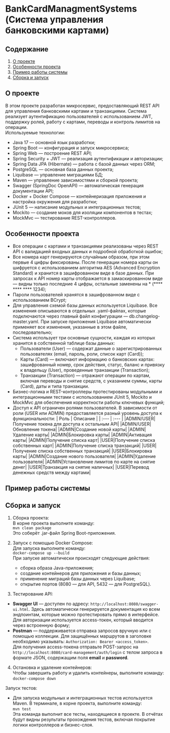 # BankCardManagmentSystems (Система управления банковскими картами)

## Содержание
1. [О проекте](#о-проекте)
2. [Особенности проекта](#особенности-проекта)
3. [Пример работы системы](#пример-работы-системы)
4. [Сборка и запуск](#сборка-и-запуск)

## О проекте

В этом проекте разработан микросервис, предоставляющий REST API для управления банковскими картами и транзакциями. Система реализует аутентификацию пользователей с использованием JWT, поддержку ролей, работу с картами, переводы и контроль лимитов на операции.<br>
Используемые технологии:
* Java 17 — основной язык разработки;
* Spring Boot — конфигурация и запуск микросервиса;
* Spring Web — построение REST API;
* Spring Security + JWT — реализация аутентификации и авторизации;
* Spring Data JPA (Hibernate) — работа с базой данных через ORM;
* PostgreSQL — основная база данных проекта;
* Liquibase — управление миграциями БД;
* Maven — управление зависимостями и сборкой проекта;
* Swagger (SpringDoc OpenAPI) — автоматическая генерация документации API;
* Docker + Docker Compose — контейнеризация приложения и настройка окружения для разработки;
* JUnit 5 — написание модульных и интеграционных тестов;
* Mockito — создание моков для изоляции компонентов в тестах;
* MockMvc — тестирование REST-контроллеров.

## Особенности проекта

* Все операции с картами и транзакциями реализованы через REST API с валидацией входных данных и подробной обработкой ошибок;
* Все номера карт генерируются случайным образом, при этом первые 4 цифры фиксированы. После генерации номера карты он шифруется с использованием алгоритма AES (Advanced Encryption Standard) и хранится в зашифрованном виде в базе данных. При запросах к API номер карты отображается в замаскированном виде — видны только последние 4 цифры, остальные заменены на * (**** **** **** 1234);
* Пароли пользователей хранятся в зашифрованном виде с использованием BCrypt;
* Для управления схемой базы данных используется Liquibase. Все изменения описываются в отдельных .yaml-файлах, которые подключаются через главный файл конфигурации — db.changelog-master.yaml. При запуске приложения Liquibase автоматически применяет все изменения, указанные в этом файле, последовательно;
* Система использует три основные сущности, каждая из которых хранится в собственной таблице базы данных:
  * Пользователи (User) — содержат данные о зарегистрированных пользователях (email, пароль, роли, список карт (Card));
  * Карты (Card) — включают информацию о банковских картах: зашифрованный номер, срок действия, статус, баланс и привязку к владельцу (User), проведенные транзакции (Transaction);
  * Транзакции (Transaction) — отражают операции по картам, включая переводы и снятие средств, с указанием суммы, карты (Card), даты и типа транзакции.
* Бизнес-логика и REST-контроллеры протестированы модульными и интеграционными тестами с использованием JUnit 5, Mockito и MockMvc для обеспечения корректности работы ключевых функций;
* Доступ к API ограничен ролями пользователей. В зависимости от роли (USER или ADMIN) предоставляется разный уровень доступа к функциональности:
  |  Роль | Описание |
  | :--- | :--- |
  |ADMIN/USER|Получение токена для доступа к остальным API|
  |ADMIN/USER|Обновление токена|
  |ADMIN|Создание новой карты|
  |ADMIN|Удаление карты|
  |ADMIN|Блокировка карты|
  |ADMIN|Активация карты|
  |ADMIN|Получение списка карт|
  |USER|Получение списка собственных карт|
  |ADMIN|Получение списка транзакций|
  |USER|Получение списка собственных транзакций|
  |USER|Блокировка карты|
  |ADMIN|Создание нового пользователя|
  |ADMIN|Удаление пользователя|
  |ADMIN|Установление лимитов по карте на снятие денег|
  |USER|Транзакция на снятие наличных|
  |USER|Перевод денежных средств между картами|
  
## Пример работы системы


## Сборка и запуск

1) Сборка проекта:<br> 
В корне проекта выполните команду:<br>
    `mvn clean package`<br>
Это соберёт .jar-файл Spring Boot-приложения.

2) Запуск с помощью Docker Compose:<br>
  Для запуска выполните команду:<br>
    `docker-compose up --build`<br>
  При запуске автоматически происходят следующие действия:
    * сборка образа Java-приложения;
    * создание контейнеров для приложения и базы данных;
    * применение миграций базы данных через Liquibase;
    * открытие портов (8080 — для API, 5432 — для PostgreSQL).

3) Тестирование API:<br>
  * **Swagger UI** — доступен по адресу: `http://localhost:8080/swagger-ui.html`. Здесь автоматически генерируется документация ко всем эндпоинтам, которые можно протестировать прямо в интерфейсе. Для авторизации используется access-токен, который вводится через встроенную форму;
  * **Postman** — поддерживается отправка запросов вручную или с помощью коллекции. Для защищённых маршрутов в заголовке необходимо указывать:
  `Authorization: Bearer <access_token>`.<br>
  Для получения access-токена отправьте POST-запрос на `http://localhost:8080/card-management/auth/login` с телом запроса в формате JSON, содержащим поля **email** и **password**.
4) Остановка и удаление контейнеров:<br>
  Чтобы завершить работу и удалить контейнеры, выполните команду:<br>
    `docker-compose down`<br>

Запуск тестов:<br>
* Для запуска модульных и интеграционных тестов используется Maven. В терминале, в корне проекта, выполните команду:<br>
    `mvn test`<br>
  Эта команда выполнит все тесты, находящиеся в проекте. В отчётах будут видны результаты прохождения тестов, включая покрытие логики контроллеров и бизнес-слоя.
